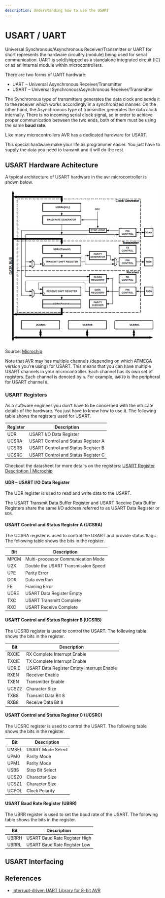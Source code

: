 ```yaml
---
description: Understanding how to use the USART
---
```


# USART / UART

Universal Synchronous/Asynchronous Receiver/Transmitter or UART for short represents the hardware circuitry (module) being used for serial communication. UART is sold/shipped as a standalone integrated circuit (IC) or as an internal module within microcontrollers.

There are two forms of UART hardware:

- UART – Universal Asynchronous Receiver/Transmitter
- USART – Universal Synchronous/Asynchronous Receiver/Transmitter

The Synchronous type of transmitters generates the data clock and sends it to the receiver which works accordingly in a synchronized manner. On the other hand, the Asynchronous type of transmitter generates the data clock internally. There is no incoming serial clock signal, so in order to achieve proper communication between the two ends, both of them must be using the same **baud rate**.

Like many microcontrollers AVR has a dedicated hardware for USART.

This special hardware make your life as programmer easier. You just have to supply the data you need to transmit and it will do the rest.

## USART Hardware Achitecture

A typical architecture of USART hardware in the avr microcontroller is shown below.

![USART Hardware Architecture](../../assets/avrusart.png)

Source: [Microchip](https://microchipdeveloper.com/8avr:avrusartintro)

Note that AVR may has multiple channels (depending on which ATMEGA version you're using) for USART. This means that you can have multiple USART channels in your microcontroller. Each channel has its own set of registers. Each channel is denoted by `n`. For example, `UART0` is the peripheral for USART channel `0`.

### USART Registers

As a software engineer you don't have to be concerned with the intricate details of the hardware. You just have to know how to use it. The following table shows the registers used for USART.

| Register | Description |
| -------- | ----------- |
| UDR | USART I/O Data Register |
| UCSRA | USART Control and Status Register A |
| UCSRB | USART Control and Status Register B |
| UCSRC | USART Control and Status Register C |

Checkout the datasheet for more details on the registers: [USART Register Description | Microchip](https://onlinedocs.microchip.com/pr/GUID-80B1922D-872B-40C8-A8A5-0CBE009FD908-en-US-3/index.html?GUID-F721DB7D-EB3A-490F-A762-AA8C7CC06CD5)

#### UDR – USART I/O Data Register

The UDR register is used to read and write data to the USART.

The USART Transmit Data Buffer Register and USART Receive Data Buffer Registers share the same I/O address referred to as USART Data Register or `UDR`.

#### USART Control and Status Register A (UCSRA)

The UCSRA register is used to control the USART and provide status flags. The following table shows the bits in the register.

| Bit | Description |
| --- | ----------- |
| MPCM | Multi-processor Communication Mode |
| U2X | Double the USART Transmission Speed |
| UPE | Parity Error |
| DOR | Data overRun |
| FE | Framing Error |
| UDRE | USART Data Register Empty |
| TXC | USART Transmitt Complete |
| RXC | USART Receive Complete |

#### USART Control and Status Register B (UCSRB)

The UCSRB register is used to control the USART. The following table shows the bits in the register.

| Bit | Description |
| --- | ----------- |
|RXCIE | RX Complete Interrupt Enable |
| TXCIE | TX Complete Interrupt Enable |
| UDRIE | USART Data Register Empty Interrupt Enable |
| RXEN | Receiver Enable |
| TXEN | Transmitter Enable |
| UCSZ2 | Character Size |
| TXB8 | Transmit Data Bit 8 |
| RXB8 | Receive Data Bit 8 |

#### USART Control and Status Register C (UCSRC)

The UCSRC register is used to control the USART. The following table shows the bits in the register.

| Bit | Description |
| --- | ----------- |
| UMSEL | USART Mode Select |
| UPM0 | Parity Mode |
| UPM1 | Parity Mode |
| USBS | Stop Bit Select |
| UCSZ0 | Character Size |
| UCSZ1 | Character Size |
| UCPOL | Clock Polarity |

#### USART Baud Rate Register (UBRR)

The UBRR register is used to set the baud rate of the USART. The following table shows the bits in the register.

| Bit | Description |
| --- | ----------- |
| UBRRH | USART Baud Rate Register High |
| UBRRL | USART Baud Rate Register Low |

## USART Interfacing

## References

- [Interrupt-driven UART Library for 8-bit AVR](https://onlinedocs.microchip.com/pr/GUID-80B1922D-872B-40C8-A8A5-0CBE009FD908-en-US-3/index.html?GUID-F721DB7D-EB3A-490F-A762-AA8C7CC06CD5)